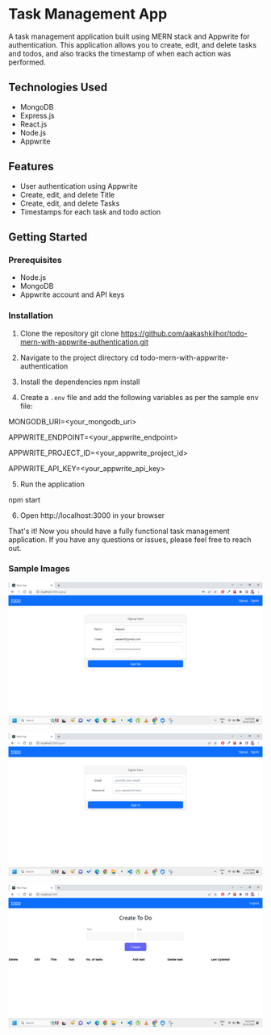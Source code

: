 # Task Management App

A task management application built using MERN stack and Appwrite for authentication. This application allows you to create, edit, and delete tasks and todos, and also tracks the timestamp of when each action was performed.

## Technologies Used

- MongoDB
- Express.js
- React.js
- Node.js
- Appwrite

## Features

- User authentication using Appwrite
- Create, edit, and delete Title
- Create, edit, and delete Tasks
- Timestamps for each task and todo action

## Getting Started

### Prerequisites

- Node.js
- MongoDB
- Appwrite account and API keys

### Installation

1. Clone the repository
git clone https://github.com/aakashkilhor/todo-mern-with-appwrite-authentication.git

2. Navigate to the project directory
cd todo-mern-with-appwrite-authentication

3. Install the dependencies
npm install

4. Create a `.env` file and add the following variables as per the sample env file:

MONGODB_URI=<your_mongodb_uri>

APPWRITE_ENDPOINT=<your_appwrite_endpoint>

APPWRITE_PROJECT_ID=<your_appwrite_project_id>

APPWRITE_API_KEY=<your_appwrite_api_key>

5. Run the application

npm start

6. Open http://localhost:3000 in your browser

That's it! Now you should have a fully functional task management application. If you have any questions or issues, please feel free to reach out.

### Sample Images

![](./Images/Signup.png)

![](./Images/Signin.png)

![](./Images/Home.png)